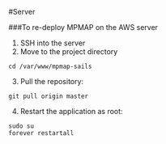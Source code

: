 #Server

###To re-deploy MPMAP on the AWS server
1. SSH into the server
2. Move to the project directory
```
cd /var/www/mpmap-sails
```
3. Pull the repository: 
```
git pull origin master
```
4. Restart the application as root:
```
sudo su
forever restartall
```